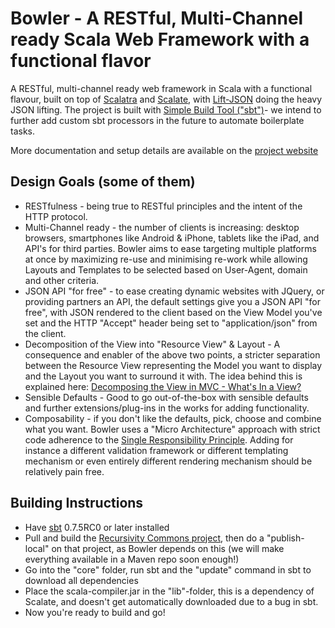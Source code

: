 # Bowler - A RESTful, Multi-Channel ready Scala Web Framework with a functional flavor
A RESTful, multi-channel ready web framework in Scala with a functional flavour, built on top of [Scalatra](http://www.scalatra.org/) and [Scalate](http://scalate.fusesource.org/), with [Lift-JSON](https://github.com/lift/lift/tree/master/framework/lift-base/lift-json/) doing the heavy JSON lifting.
The project is built with [Simple Build Tool ("sbt")](http://code.google.com/p/simple-build-tool/)- we intend to further add custom sbt processors in the future to automate boilerplate tasks.

More documentation and setup details are available on the [project website](http://bowlerframework.org)

## Design Goals (some of them)
* RESTfulness - being true to RESTful principles and the intent of the HTTP protocol.
* Multi-Channel ready - the number of clients is increasing: desktop browsers, smartphones like Android & iPhone, tablets like the iPad, and API's for third parties. Bowler aims to ease targeting multiple platforms at once by maximizing re-use and minimising re-work while allowing Layouts and Templates to be selected based on User-Agent, domain and other criteria.
* JSON API "for free" - to ease creating dynamic websites with JQuery, or providing partners an API, the default settings give you a JSON API "for free", with JSON rendered to the client based on the View Model you've set and the HTTP "Accept" header being set to "application/json" from the client.
* Decomposition of the View into "Resource View" & Layout - A consequence and enabler of the above two points, a stricter separation between the Resource View representing the Model you want to display and the Layout you want to surround it with. The idea behind this is explained here: [Decomposing the View in MVC - What's In a View?](http://blog.recursivity.com/post/2615673341/decomposing-the-view-in-mvc-whats-in-a-view)
* Sensible Defaults - Good to go out-of-the-box with sensible defaults and further extensions/plug-ins in the works for adding functionality.
* Composability - if you don't like the defaults, pick, choose and combine what you want. Bowler uses a "Micro Architecture" approach with strict code adherence to the [Single Responsibility Principle](http://en.wikipedia.org/wiki/Single_responsibility_principle). Adding for instance a different validation framework or different templating mechanism or even entirely different rendering mechanism should be relatively pain free.

## Building Instructions
* Have [sbt](http://code.google.com/p/simple-build-tool/) 0.7.5RC0 or later installed
* Pull and build the [Recursivity Commons project](https://github.com/wfaler/recursivity-commons), then do a "publish-local" on that project, as Bowler depends on this (we will make everything available in a Maven repo soon enough!)
* Go into the "core" folder, run sbt and the "update" command in sbt to download all dependencies
* Place the scala-compiler.jar in the "lib"-folder, this is a dependency of Scalate, and doesn't get automatically downloaded due to a bug in sbt.
* Now you're ready to build and go!

